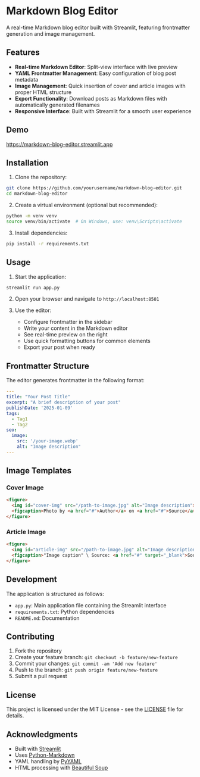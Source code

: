 # Markdown Blog Editor

A real-time Markdown blog editor built with Streamlit, featuring frontmatter generation and image management.

## Features

- **Real-time Markdown Editor**: Split-view interface with live preview
- **YAML Frontmatter Management**: Easy configuration of blog post metadata
- **Image Management**: Quick insertion of cover and article images with proper HTML structure
- **Export Functionality**: Download posts as Markdown files with automatically generated filenames
- **Responsive Interface**: Built with Streamlit for a smooth user experience

## Demo

https://markdown-blog-editor.streamlit.app

## Installation

1. Clone the repository:
```bash
git clone https://github.com/yourusername/markdown-blog-editor.git
cd markdown-blog-editor
```

2. Create a virtual environment (optional but recommended):
```bash
python -m venv venv
source venv/bin/activate  # On Windows, use: venv\Scripts\activate
```

3. Install dependencies:
```bash
pip install -r requirements.txt
```

## Usage

1. Start the application:
```bash
streamlit run app.py
```

2. Open your browser and navigate to `http://localhost:8501`

3. Use the editor:
   - Configure frontmatter in the sidebar
   - Write your content in the Markdown editor
   - See real-time preview on the right
   - Use quick formatting buttons for common elements
   - Export your post when ready

## Frontmatter Structure

The editor generates frontmatter in the following format:

```yaml
---
title: "Your Post Title"
excerpt: "A brief description of your post"
publishDate: '2025-01-09'
tags:
  - Tag1
  - Tag2
seo:
  image:
    src: '/your-image.webp'
    alt: "Image description"
---
```

## Image Templates

### Cover Image
```html
<figure>
  <img id="cover-img" src="/path-to-image.jpg" alt="Image description">
  <figcaption>Photo by <a href="#">Author</a> on <a href="#">Source</a></figcaption>
</figure>
```

### Article Image
```html
<figure>
  <img id="article-img" src="/path-to-image.jpg" alt="Image description">
  <figcaption>"Image caption" \ Source: <a href="#" target="_blank">Source Name</a></figcaption>
</figure>
```

## Development

The application is structured as follows:

- `app.py`: Main application file containing the Streamlit interface
- `requirements.txt`: Python dependencies
- `README.md`: Documentation

## Contributing

1. Fork the repository
2. Create your feature branch: `git checkout -b feature/new-feature`
3. Commit your changes: `git commit -am 'Add new feature'`
4. Push to the branch: `git push origin feature/new-feature`
5. Submit a pull request

## License

This project is licensed under the MIT License - see the [LICENSE](LICENSE) file for details.

## Acknowledgments

- Built with [Streamlit](https://streamlit.io/)
- Uses [Python-Markdown](https://python-markdown.github.io/)
- YAML handling by [PyYAML](https://pyyaml.org/)
- HTML processing with [Beautiful Soup](https://www.crummy.com/software/BeautifulSoup/)
